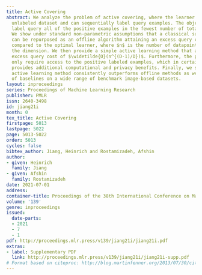 ```yaml
---
title: Active Covering
abstract: We analyze the problem of active covering, where the learner is given an
  unlabeled dataset and can sequentially label query examples. The objective is to
  label query all of the positive examples in the fewest number of total label queries.
  We show under standard non-parametric assumptions that a classical support estimator
  can be repurposed as an offline algorithm attaining an excess query cost of $\widetilde{\Theta}(n^{D/(D+1)})$
  compared to the optimal learner, where $n$ is the number of datapoints and $D$ is
  the dimension. We then provide a simple active learning method that attains an improved
  excess query cost of $\widetilde{O}(n^{(D-1)/D})$. Furthermore, the proposed algorithms
  only require access to the positive labeled examples, which in certain settings
  provides additional computational and privacy benefits. Finally, we show that the
  active learning method consistently outperforms offline methods as well as a variety
  of baselines on a wide range of benchmark image-based datasets.
layout: inproceedings
series: Proceedings of Machine Learning Research
publisher: PMLR
issn: 2640-3498
id: jiang21i
month: 0
tex_title: Active Covering
firstpage: 5013
lastpage: 5022
page: 5013-5022
order: 5013
cycles: false
bibtex_author: Jiang, Heinrich and Rostamizadeh, Afshin
author:
- given: Heinrich
  family: Jiang
- given: Afshin
  family: Rostamizadeh
date: 2021-07-01
address:
container-title: Proceedings of the 38th International Conference on Machine Learning
volume: '139'
genre: inproceedings
issued:
  date-parts:
  - 2021
  - 7
  - 1
pdf: http://proceedings.mlr.press/v139/jiang21i/jiang21i.pdf
extras:
- label: Supplementary PDF
  link: http://proceedings.mlr.press/v139/jiang21i/jiang21i-supp.pdf
# Format based on citeproc: http://blog.martinfenner.org/2013/07/30/citeproc-yaml-for-bibliographies/
---
```

